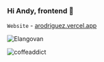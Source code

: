### Hi Andy, frontend  👋

`Website` - [arodriguez.vercel.app](https://arodriguez.vercel.app)

<p align="left">
<img src=https://github-readme-stats.vercel.app/api?username=elangosundar&theme=dark&show_icons=true alt=Elangovan />
</p>
<p align="left">
<img align="left" src="https://github-readme-stats.vercel.app/api/top-langs?username=coffeaddict&theme=dark&show_icons=true&locale=en&layout=compact" alt="coffeaddict" />
</p>

